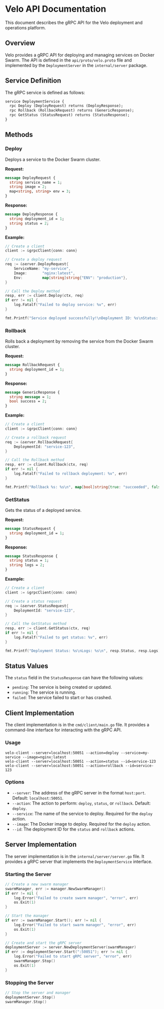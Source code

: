 # Velo API Documentation

This document describes the gRPC API for the Velo deployment and operations platform.

## Overview

Velo provides a gRPC API for deploying and managing services on Docker Swarm. The API is defined in the `api/proto/velo.proto` file and implemented by the `DeploymentServer` in the `internal/server` package.

## Service Definition

The gRPC service is defined as follows:

```protobuf
service DeploymentService {
  rpc Deploy (DeployRequest) returns (DeployResponse);
  rpc Rollback (RollbackRequest) returns (GenericResponse);
  rpc GetStatus (StatusRequest) returns (StatusResponse);
}
```

## Methods

### Deploy

Deploys a service to the Docker Swarm cluster.

**Request:**
```protobuf
message DeployRequest {
  string service_name = 1;
  string image = 2;
  map<string, string> env = 3;
}
```

**Response:**
```protobuf
message DeployResponse {
  string deployment_id = 1;
  string status = 2;
}
```

**Example:**
```go
// Create a client
client := &grpcClient{conn: conn}

// Create a deploy request
req := &server.DeployRequest{
    ServiceName: "my-service",
    Image:       "nginx:latest",
    Env:         map[string]string{"ENV": "production"},
}

// Call the Deploy method
resp, err := client.Deploy(ctx, req)
if err != nil {
    log.Fatalf("Failed to deploy service: %v", err)
}

fmt.Printf("Service deployed successfully!\nDeployment ID: %s\nStatus: %s\n", resp.DeploymentId, resp.Status)
```

### Rollback

Rolls back a deployment by removing the service from the Docker Swarm cluster.

**Request:**
```protobuf
message RollbackRequest {
  string deployment_id = 1;
}
```

**Response:**
```protobuf
message GenericResponse {
  string message = 1;
  bool success = 2;
}
```

**Example:**
```go
// Create a client
client := &grpcClient{conn: conn}

// Create a rollback request
req := &server.RollbackRequest{
    DeploymentId: "service-123",
}

// Call the Rollback method
resp, err := client.Rollback(ctx, req)
if err != nil {
    log.Fatalf("Failed to rollback deployment: %v", err)
}

fmt.Printf("Rollback %s: %s\n", map[bool]string{true: "succeeded", false: "failed"}[resp.Success], resp.Message)
```

### GetStatus

Gets the status of a deployed service.

**Request:**
```protobuf
message StatusRequest {
  string deployment_id = 1;
}
```

**Response:**
```protobuf
message StatusResponse {
  string status = 1;
  string logs = 2;
}
```

**Example:**
```go
// Create a client
client := &grpcClient{conn: conn}

// Create a status request
req := &server.StatusRequest{
    DeploymentId: "service-123",
}

// Call the GetStatus method
resp, err := client.GetStatus(ctx, req)
if err != nil {
    log.Fatalf("Failed to get status: %v", err)
}

fmt.Printf("Deployment Status: %s\nLogs: %s\n", resp.Status, resp.Logs)
```

## Status Values

The `status` field in the `StatusResponse` can have the following values:

- `pending`: The service is being created or updated.
- `running`: The service is running.
- `failed`: The service failed to start or has crashed.

## Client Implementation

The client implementation is in the `cmd/client/main.go` file. It provides a command-line interface for interacting with the gRPC API.

### Usage

```
velo-client --server=localhost:50051 --action=deploy --service=my-service --image=nginx:latest
velo-client --server=localhost:50051 --action=status --id=service-123
velo-client --server=localhost:50051 --action=rollback --id=service-123
```

### Options

- `--server`: The address of the gRPC server in the format `host:port`. Default: `localhost:50051`.
- `--action`: The action to perform: `deploy`, `status`, or `rollback`. Default: `deploy`.
- `--service`: The name of the service to deploy. Required for the `deploy` action.
- `--image`: The Docker image to deploy. Required for the `deploy` action.
- `--id`: The deployment ID for the `status` and `rollback` actions.

## Server Implementation

The server implementation is in the `internal/server/server.go` file. It provides a gRPC server that implements the `DeploymentService` interface.

### Starting the Server

```go
// Create a new swarm manager
swarmManager, err := manager.NewSwarmManager()
if err != nil {
    log.Error("Failed to create swarm manager", "error", err)
    os.Exit(1)
}

// Start the manager
if err := swarmManager.Start(); err != nil {
    log.Error("Failed to start swarm manager", "error", err)
    os.Exit(1)
}

// Create and start the gRPC server
deploymentServer := server.NewDeploymentServer(swarmManager)
if err := deploymentServer.Start(":50051"); err != nil {
    log.Error("Failed to start gRPC server", "error", err)
    swarmManager.Stop()
    os.Exit(1)
}
```

### Stopping the Server

```go
// Stop the server and manager
deploymentServer.Stop()
swarmManager.Stop()
```